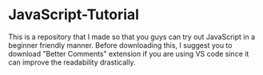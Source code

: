 # JavaScript-Tutorial

This is a repository that I made so that you guys can try out JavaScript in a beginner friendly manner. 
Before downloading this, I suggest you to download "Better Comments" extension if you are using VS code since 
it can improve the readability drastically.
